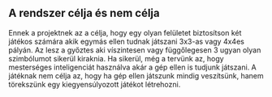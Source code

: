 ## **A rendszer célja és nem célja**

Ennek a projektnek az a célja, hogy egy olyan felületet biztosítson két játékos számára akik egymás ellen tudnak játszani 3x3-as vagy 4x4es pályán. Az lesz a győztes aki víszintesen vagy függőlegesen 3 ugyan olyan szimbólumot sikerül kiraknia. Ha sikerül, még a tervünk az, hogy mesterséges inteligenciát használva akár a gép ellen is tudjunk játszani. A játéknak nem célja az, hogy ha gép ellen játszunk mindig veszítsünk, hanem törekszünk egy kiegyensúlyozott játékot létrehozni.
